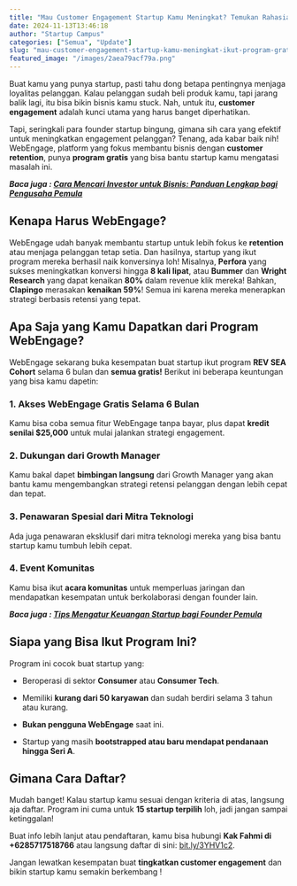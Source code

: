 ```yaml
---
title: "Mau Customer Engagement Startup Kamu Meningkat? Temukan Rahasianya Di sini!"
date: 2024-11-13T13:46:18
author: "Startup Campus"
categories: ["Semua", "Update"]
slug: "mau-customer-engagement-startup-kamu-meningkat-ikut-program-gratis-dari-ini"
featured_image: "/images/2aea79acf79a.png"
---
```


Buat kamu yang punya startup, pasti tahu dong betapa pentingnya menjaga loyalitas pelanggan. Kalau pelanggan sudah beli produk kamu, tapi jarang balik lagi, itu bisa bikin bisnis kamu stuck. Nah, untuk itu, **customer engagement** adalah kunci utama yang harus banget diperhatikan.

Tapi, seringkali para founder startup bingung, gimana sih cara yang efektif untuk meningkatkan engagement pelanggan? Tenang, ada kabar baik nih! WebEngage, platform yang fokus membantu bisnis dengan **customer retention**, punya **program gratis** yang bisa bantu startup kamu mengatasi masalah ini.

***Baca juga : [Cara Mencari Investor untuk Bisnis: Panduan Lengkap bagi Pengusaha Pemula](https://startupcampus.id/blog/cara-mencari-investor-untuk-bisnispanduan-lengkap-bagi-pengusaha-pemula/)***

## **Kenapa Harus WebEngage?**

WebEngage udah banyak membantu startup untuk lebih fokus ke **retention** atau menjaga pelanggan tetap setia. Dan hasilnya, startup yang ikut program mereka berhasil naik konversinya loh! Misalnya, **Perfora** yang sukses meningkatkan konversi hingga **8 kali lipat**, atau **Bummer** dan **Wright Research** yang dapat kenaikan **80%** dalam revenue klik mereka! Bahkan, **Clapingo** merasakan **kenaikan 59%**! Semua ini karena mereka menerapkan strategi berbasis retensi yang tepat.

## **Apa Saja yang Kamu Dapatkan dari Program WebEngage?**

WebEngage sekarang buka kesempatan buat startup ikut program **REV SEA Cohort** selama 6 bulan dan **semua gratis!** Berikut ini beberapa keuntungan yang bisa kamu dapetin:

### 1. **Akses WebEngage Gratis Selama 6 Bulan**

Kamu bisa coba semua fitur WebEngage tanpa bayar, plus dapat **kredit senilai $25,000** untuk mulai jalankan strategi engagement.

### 2. **Dukungan dari Growth Manager**

Kamu bakal dapet **bimbingan langsung** dari Growth Manager yang akan bantu kamu mengembangkan strategi retensi pelanggan dengan lebih cepat dan tepat.

### 3. **Penawaran Spesial dari Mitra Teknologi**

Ada juga penawaran eksklusif dari mitra teknologi mereka yang bisa bantu startup kamu tumbuh lebih cepat.

### 4. **Event Komunitas**

 Kamu bisa ikut **acara komunitas** untuk memperluas jaringan dan mendapatkan kesempatan untuk berkolaborasi dengan founder lain.

***Baca juga : [Tips Mengatur Keuangan Startup bagi Founder Pemula](https://startupcampus.id/blog/tips-strategi-mengatur-keuangan-startup-bagi-founder-pemula/)***

## **Siapa yang Bisa Ikut Program Ini?**

Program ini cocok buat startup yang:

- Beroperasi di sektor **Consumer** atau **Consumer Tech**.

- Memiliki **kurang dari 50 karyawan** dan sudah berdiri selama 3 tahun atau kurang.

- **Bukan pengguna WebEngage** saat ini.

- Startup yang masih **bootstrapped atau baru mendapat pendanaan hingga Seri A**.

## **Gimana Cara Daftar?**

Mudah banget! Kalau startup kamu sesuai dengan kriteria di atas, langsung aja daftar. Program ini cuma untuk **15 startup terpilih** loh, jadi jangan sampai ketinggalan!

Buat info lebih lanjut atau pendaftaran, kamu bisa hubungi **Kak Fahmi di +6285717518766** atau langsung daftar di sini: [bit.ly/3YHV1c2](bit.ly/3YHV1c2).

Jangan lewatkan kesempatan buat **tingkatkan customer engagement** dan bikin startup kamu semakin berkembang !
